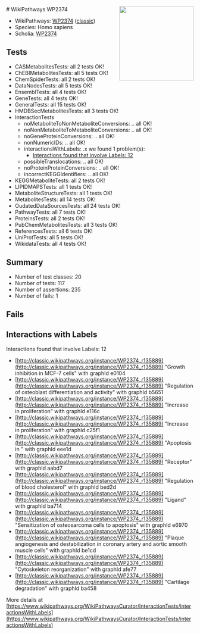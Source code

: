 <img style="float: right; width: 200px" src="https://upload.wikimedia.org/wikipedia/commons/thumb/8/83/Wplogo_with_text_500.png/640px-Wplogo_with_text_500.png" />
# WikiPathways WP2374

* WikiPathways: [WP2374](https://wikipathways.org/pathways/WP2374) ([classic](https://classic.wikipathways.org/instance/WP2374))
* Species: Homo sapiens
* Scholia: [WP2374](https://scholia.toolforge.org/wikipathways/WP2374)
## Tests
* CASMetabolitesTests: all 2 tests OK!
* ChEBIMetabolitesTests: all 5 tests OK!
* ChemSpiderTests: all 2 tests OK!
* DataNodesTests: all 5 tests OK!
* EnsemblTests: all 4 tests OK!
* GeneTests: all 4 tests OK!
* GeneralTests: all 15 tests OK!
* HMDBSecMetabolitesTests: all 3 tests OK!
* InteractionTests
    * noMetaboliteToNonMetaboliteConversions: .. all OK!
    * noNonMetaboliteToMetaboliteConversions: .. all OK!
    * noGeneProteinConversions: .. all OK!
    * nonNumericIDs: .. all OK!
    * interactionsWithLabels: .x we found 1 problem(s):
        * [Interactions found that involve Labels: 12](#fe97a8ba)
    * possibleTranslocations: .. all OK!
    * noProteinProteinConversions: .. all OK!
    * incorrectKEGGIdentifiers: .. all OK!
* KEGGMetaboliteTests: all 2 tests OK!
* LIPIDMAPSTests: all 1 tests OK!
* MetaboliteStructureTests: all 1 tests OK!
* MetabolitesTests: all 14 tests OK!
* OudatedDataSourcesTests: all 24 tests OK!
* PathwayTests: all 7 tests OK!
* ProteinsTests: all 2 tests OK!
* PubChemMetabolitesTests: all 3 tests OK!
* ReferencesTests: all 6 tests OK!
* UniProtTests: all 5 tests OK!
* WikidataTests: all 4 tests OK!


## Summary

* Number of test classes: 20
* Number of tests: 117
* Number of assertions: 235
* Number of fails: 1

## Fails

<a name="fe97a8ba" />

## Interactions with Labels

Interactions found that involve Labels: 12

* [http://classic.wikipathways.org/instance/WP2374_r135889](http://classic.wikipathways.org/instance/WP2374_r135889) "Growth
inhibition
in MCF-7
cells" with graphId e0104
* [http://classic.wikipathways.org/instance/WP2374_r135889](http://classic.wikipathways.org/instance/WP2374_r135889) "Regulation of 
osteoblast
differentiation
and activity" with graphId b5651
* [http://classic.wikipathways.org/instance/WP2374_r135889](http://classic.wikipathways.org/instance/WP2374_r135889) "Increase in 
proliferation" with graphId e116c
* [http://classic.wikipathways.org/instance/WP2374_r135889](http://classic.wikipathways.org/instance/WP2374_r135889) "Increase in 
proliferation" with graphId c25f1
* [http://classic.wikipathways.org/instance/WP2374_r135889](http://classic.wikipathways.org/instance/WP2374_r135889) "Apoptosis in 
" with graphId eee1d
* [http://classic.wikipathways.org/instance/WP2374_r135889](http://classic.wikipathways.org/instance/WP2374_r135889) "Receptor" with graphId aabd7
* [http://classic.wikipathways.org/instance/WP2374_r135889](http://classic.wikipathways.org/instance/WP2374_r135889) "Regulation of
blood cholesterol" with graphId bed2d
* [http://classic.wikipathways.org/instance/WP2374_r135889](http://classic.wikipathways.org/instance/WP2374_r135889) "Ligand" with graphId ba714
* [http://classic.wikipathways.org/instance/WP2374_r135889](http://classic.wikipathways.org/instance/WP2374_r135889) "Sensitization of 
osteosarcoma cells
to apoptosis" with graphId e6970
* [http://classic.wikipathways.org/instance/WP2374_r135889](http://classic.wikipathways.org/instance/WP2374_r135889) "Plaque
angiogenesis and 
destabilization in
coronary artery
and aortic smooth
muscle cells" with graphId be1cd
* [http://classic.wikipathways.org/instance/WP2374_r135889](http://classic.wikipathways.org/instance/WP2374_r135889) "Cytoskeleton
reorganization" with graphId afe77
* [http://classic.wikipathways.org/instance/WP2374_r135889](http://classic.wikipathways.org/instance/WP2374_r135889) "Cartilage
degradation" with graphId ba458


More details at [https://www.wikipathways.org/WikiPathwaysCurator/InteractionTests/interactionsWithLabels](https://www.wikipathways.org/WikiPathwaysCurator/InteractionTests/interactionsWithLabels)

